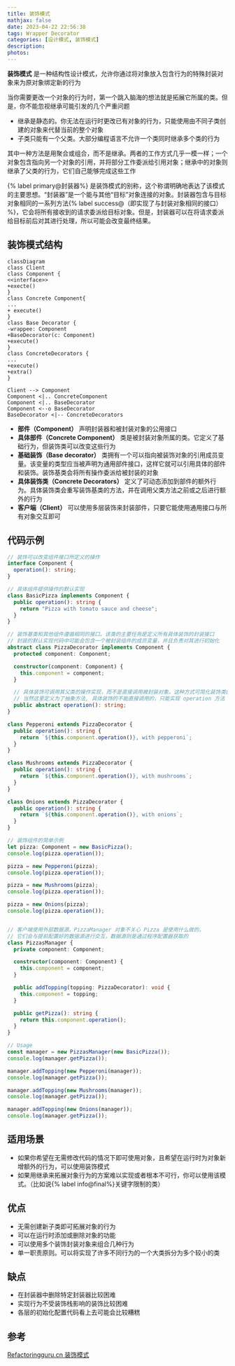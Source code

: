 ```yaml
---
title: 装饰模式
mathjax: false
date: 2023-04-22 22:56:38
tags: Wrapper Decorator
categories: [设计模式, 装饰模式]
description:
photos:
---
```


**装饰模式** 是一种结构性设计模式，允许你通过将对象放入包含行为的特殊封装对象来为原对象绑定新的行为

当你需要更改一个对象的行为时，第一个跳入脑海的想法就是拓展它所属的类。但是，你不能忽视继承可能引发的几个严重问题

- 继承是静态的。你无法在运行时更改已有对象的行为，只能使用由不同子类创建的对象来代替当前的整个对象
- 子类只能有一个父类。大部分编程语言不允许一个类同时继承多个类的行为

其中一种方法是用聚合或组合，而不是继承。两者的工作方式几乎一模一样；一个对象包含指向另一个对象的引用，并将部分工作委派给引用对象；继承中的对象则继承了父类的行为，它们自己能够完成这些工作

{% label primary@封装器%} 是装饰模式的别称，这个称谓明确地表达了该模式的主要思想。“封装器”是一个能与其他“目标”对象连接的对象。封装器包含与目标对象相同的一系列方法{% label success@（即实现了与封装对象相同的接口） %}，它会将所有接收到的请求委派给目标对象。但是，封装器可以在将请求委派给目标前后对其进行处理，所以可能会改变最终结果。

<!--more-->

## 装饰模式结构

```mermaid
classDiagram
class Client
class Component {
<<interface>>
+execte()
}
class Concrete Component{
...
+ execute()
}
class Base Decorator {
-wrappee: Component
+BaseDecorator(c: Component)
+execute()
}
class ConcreteDecorators {
...
+execute()
+extra()
}

Client --> Component
Component <|.. ConcreteComponent
Component <|.. BaseDecorator
Component <--o BaseDecorator
BaseDecorator <|-- ConcreteDecorators

```

- **部件（Component）** 声明封装器和被封装对象的公用接口
- **具体部件（Concrete Component）** 类是被封装对象所属的类。它定义了基础行为，但装饰类可以改变这些行为
- **基础装饰（Base decorator）** 类拥有一个可以指向被装饰对象的引用成员变量。该变量的类型应当被声明为通用部件接口，这样它就可以引用具体的部件和装饰。装饰基类会将所有操作委派给被封装的对象
- **具体装饰类（Concrete Decorators）** 定义了可动态添加到部件的额外行为。具体装饰类会重写装饰基类的方法，并在调用父类方法之前或之后进行额外的行为
- **客户端（Client）** 可以使用多层装饰来封装部件，只要它能使用通用接口与所有对象交互即可

## 代码示例

```typescript
// 装饰可以改变组件接口所定义的操作
interface Component {
  operation(): string;
}

// 具体组件提供操作的默认实现
class BasicPizza implements Component {
  public operation(): string {
    return "Pizza with tomato sauce and cheese";
  }
}

// 装饰基类和其他组件遵循相同的接口。该类的主要任务是定义所有具体装饰的封装接口
// 封装的默认实现代码中可能会包含一个被封装组件的成员变量，并且负责对其进行初始化
abstract class PizzaDecorator implements Component {
  protected component: Component;

  constructor(component: Component) {
    this.component = component;
  }

  // 具体装饰可调用其父类的操作实现，而不是直接调用被封装对象。这种方式可简化装饰类的拓展工作
  // 当然这里定义为了抽象方法, 具体装饰的不能直接调用的，只能实现 operation 方法
  public abstract operation(): string;
}

class Pepperoni extends PizzaDecorator {
  public operation(): string {
    return `${this.component.operation()}, with pepperoni`;
  }
}

class Mushrooms extends PizzaDecorator {
  public operation(): string {
    return `${this.component.operation()}, with mushrooms`;
  }
}

class Onions extends PizzaDecorator {
  public operation(): string {
    return `${this.component.operation()}, with onions`;
  }
}

// 装饰组件的简单示例
let pizza: Component = new BasicPizza();
console.log(pizza.operation());

pizza = new Pepperoni(pizza);
console.log(pizza.operation());

pizza = new Mushrooms(pizza);
console.log(pizza.operation());

pizza = new Onions(pizza);
console.log(pizza.operation());


// 客户端使用外部数据源。PizzaManager 对象不关心 Pizza 是使用什么做的。
// 它们会与提前配置好的数据源进行交互，数据源则是通过程序配置器获取的
class PizzasManager {
  private component: Component;

  constructor(component: Component) {
    this.component = component;
  }

  public addTopping(topping: PizzaDecorator): void {
    this.component = topping;
  }

  public getPizza(): string {
    return this.component.operation();
  }
}

// Usage
const manager = new PizzasManager(new BasicPizza());
console.log(manager.getPizza());

manager.addTopping(new Pepperoni(manager));
console.log(manager.getPizza());

manager.addTopping(new Mushrooms(manager));
console.log(manager.getPizza());

manager.addTopping(new Onions(manager));
console.log(manager.getPizza());
```

## 适用场景

- 如果你希望在无需修改代码的情况下即可使用对象，且希望在运行时为对象新增额外的行为，可以使用装饰模式
- 如果用继承来拓展对象行为的方案难以实现或者根本不可行，你可以使用该模式。（比如说{% label info@final%}关键字限制的类）

## 优点

- 无需创建新子类即可拓展对象的行为
- 可以在运行时添加或删除对象的功能
- 可以使用多个装饰封装对象来组合几种行为
- 单一职责原则。可以将实现了许多不同行为的一个大类拆分为多个较小的类

## 缺点

- 在封装器中删除特定封装器比较困难
- 实现行为不受装饰栈影响的装饰比较困难
- 各层的初始化配置代码看上去可能会比较糟糕

## 参考

[Refactoringguru.cn 装饰模式](https://refactoringguru.cn/design-patterns/decorator)
